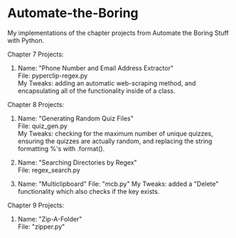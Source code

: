 # Automate-the-Boring
My implementations of the chapter projects from Automate the Boring Stuff with Python.

Chapter 7 Projects:

  1.  Name: "Phone Number and Email Address Extractor"  
      File: pyperclip-regex.py  
      My Tweaks: adding an automatic web-scraping method, and encapsulating all of the functionality inside of a class. 
  
Chapter 8 Projects:  
  
  1.  Name: "Generating Random Quiz Files"  
      File: quiz_gen.py  
      My Tweaks: checking for the maximum number of unique quizzes, ensuring the quizzes are actually random, and replacing the string formatting %'s with .format().  
      
  2.  Name: "Searching Directories by Regex"  
      File: regex_search.py  
      
  3.  Name: "Multiclipboard"
      File: "mcb.py"
      My Tweaks: added a "Delete" functionality which also checks if the key exists.
      
Chapter 9 Projects:

  1.  Name: "Zip-A-Folder"  
      File: "zipper.py"  
